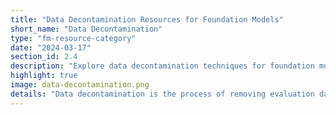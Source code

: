 ```yaml
---
title: "Data Decontamination Resources for Foundation Models"
short_name: "Data Decontamination"
type: "fm-resource-category"
date: "2024-03-17"
section_id: 2.4
description: "Explore data decontamination techniques for foundation model training datasets. Learn how to protect test data integrity and ensure reliable model evaluation with canaries and proactive decontamination methods."
highlight: true
image: data-decontamination.png
details: "Data decontamination is the process of removing evaluation data from the training dataset. This important step in data preprocessing ensures the integrity of model evaluation, ensuring that metrics are reliable and not misleading. The following resources aid in proactively protecting test data with canaries, decontaminating data before training, and identifying or proving what data a model was trained on."
---
```

